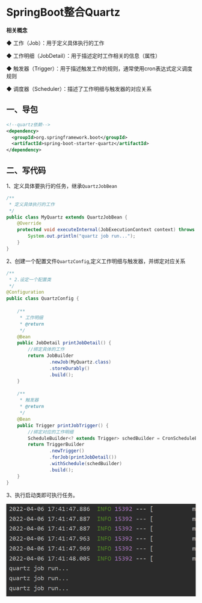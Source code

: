 # SpringBoot整合Quartz

**相关概念**

◆ 工作（Job）：用于定义具体执行的工作

◆ 工作明细（JobDetail）：用于描述定时工作相关的信息（属性）

◆ 触发器（Trigger）：用于描述触发工作的规则，通常使用cron表达式定义调度规则

◆ 调度器（Scheduler）：描述了工作明细与触发器的对应关系

## 一、导包

```xml
<!--quartz依赖-->
<dependency>
  <groupId>org.springframework.boot</groupId>
  <artifactId>spring-boot-starter-quartz</artifactId>
</dependency>
```

## 二、写代码

1、定义具体要执行的任务，继承`QuartzJobBean`

```java
/**
 * 定义具体执行的工作
 */
public class MyQuartz extends QuartzJobBean {
    @Override
    protected void executeInternal(JobExecutionContext context) throws JobExecutionException {
        System.out.println("quartz job run...");
    }
}
```

2、创建一个配置文件`QuartzConfig`,定义工作明细与触发器，并绑定对应关系

```java
/**
 * 2.设定一个配置类
 */
@Configuration
public class QuartzConfig {

    /**
     * 工作明细
     * @return
     */
    @Bean
    public JobDetail printJobDetail() {
        //绑定具体的工作
        return JobBuilder
                .newJob(MyQuartz.class)
                .storeDurably()
                .build();
    }

    /**
     * 触发器
     * @return
     */
    @Bean
    public Trigger printJobTrigger() {
        //绑定对应的工作明细
        ScheduleBuilder<? extends Trigger> schedBuilder = CronScheduleBuilder.cronSchedule("0/5 * * * * ?");
        return TriggerBuilder
                .newTrigger()
                .forJob(printJobDetail())
                .withSchedule(schedBuilder)
                .build();
    }
}
```
3、执行启动类即可执行任务。

![](./readme.assets/readme-1649239676539.png)
